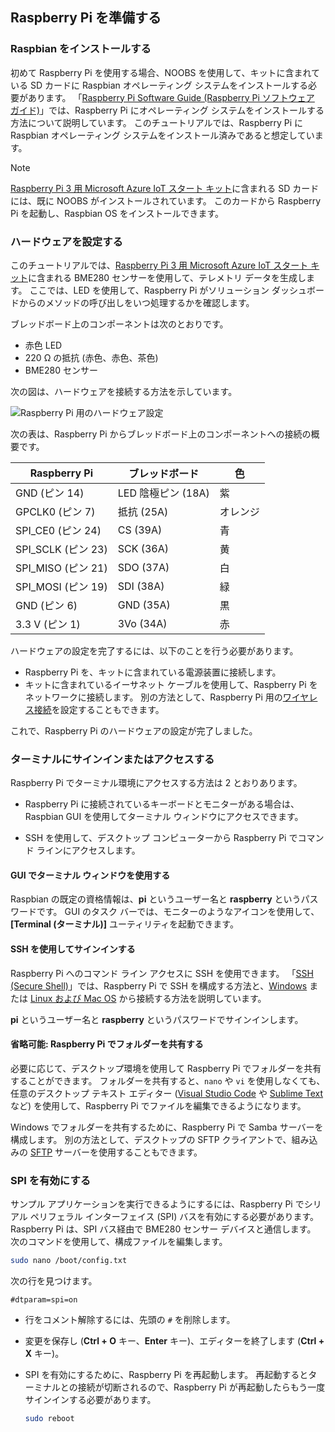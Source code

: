 ## <a name="prepare-your-raspberry-pi"></a>Raspberry Pi を準備する

### <a name="install-raspbian"></a>Raspbian をインストールする

初めて Raspberry Pi を使用する場合、NOOBS を使用して、キットに含まれている SD カードに Raspbian オペレーティング システムをインストールする必要があります。 「[Raspberry Pi Software Guide (Raspberry Pi ソフトウェア ガイド)][lnk-install-raspbian]」では、Raspberry Pi にオペレーティング システムをインストールする方法について説明しています。 このチュートリアルでは、Raspberry Pi に Raspbian オペレーティング システムをインストール済みであると想定しています。

> [!NOTE]
> [Raspberry Pi 3 用 Microsoft Azure IoT スタート キット][lnk-starter-kits]に含まれる SD カードには、既に NOOBS がインストールされています。 このカードから Raspberry Pi を起動し、Raspbian OS をインストールできます。

### <a name="set-up-the-hardware"></a>ハードウェアを設定する

このチュートリアルでは、[Raspberry Pi 3 用 Microsoft Azure IoT スタート キット][lnk-starter-kits]に含まれる BME280 センサーを使用して、テレメトリ データを生成します。 ここでは、LED を使用して、Raspberry Pi がソリューション ダッシュボードからのメソッドの呼び出しをいつ処理するかを確認します。

ブレッドボード上のコンポーネントは次のとおりです。

- 赤色 LED
- 220 Ω の抵抗 (赤色、赤色、茶色)
- BME280 センサー

次の図は、ハードウェアを接続する方法を示しています。

![Raspberry Pi 用のハードウェア設定][img-connection-diagram]

次の表は、Raspberry Pi からブレッドボード上のコンポーネントへの接続の概要です。

| Raspberry Pi            | ブレッドボード             |色         |
| ----------------------- | ---------------------- | ------------- |
| GND (ピン 14)            | LED 陰極ピン (18A)      | 紫          |
| GPCLK0 (ピン 7)          | 抵抗 (25A)         | オレンジ          |
| SPI_CE0 (ピン 24)        | CS (39A)               | 青          |
| SPI_SCLK (ピン 23)       | SCK (36A)              | 黄        |
| SPI_MISO (ピン 21)       | SDO (37A)              | 白         |
| SPI_MOSI (ピン 19)       | SDI (38A)              | 緑         |
| GND (ピン 6)             | GND (35A)              | 黒         |
| 3.3 V (ピン 1)           | 3Vo (34A)              | 赤           |

ハードウェアの設定を完了するには、以下のことを行う必要があります。

- Raspberry Pi を、キットに含まれている電源装置に接続します。
- キットに含まれているイーサネット ケーブルを使用して、Raspberry Pi をネットワークに接続します。 別の方法として、Raspberry Pi 用の[ワイヤレス接続][lnk-pi-wireless]を設定することもできます。

これで、Raspberry Pi のハードウェアの設定が完了しました。

### <a name="sign-in-and-access-the-terminal"></a>ターミナルにサインインまたはアクセスする

Raspberry Pi でターミナル環境にアクセスする方法は 2 とおりあります。

- Raspberry Pi に接続されているキーボードとモニターがある場合は、Raspbian GUI を使用してターミナル ウィンドウにアクセスできます。

- SSH を使用して、デスクトップ コンピューターから Raspberry Pi でコマンド ラインにアクセスします。

#### <a name="use-a-terminal-window-in-the-gui"></a>GUI でターミナル ウィンドウを使用する

Raspbian の既定の資格情報は、**pi** というユーザー名と **raspberry** というパスワードです。 GUI のタスク バーでは、モニターのようなアイコンを使用して、**[Terminal (ターミナル)]** ユーティリティを起動できます。

#### <a name="sign-in-with-ssh"></a>SSH を使用してサインインする

Raspberry Pi へのコマンド ライン アクセスに SSH を使用できます。 「[SSH (Secure Shell)][lnk-pi-ssh]」では、Raspberry Pi で SSH を構成する方法と、[Windows][lnk-ssh-windows] または [Linux および Mac OS][lnk-ssh-linux] から接続する方法を説明しています。

**pi** というユーザー名と **raspberry** というパスワードでサインインします。

#### <a name="optional-share-a-folder-on-your-raspberry-pi"></a>省略可能: Raspberry Pi でフォルダーを共有する

必要に応じて、デスクトップ環境を使用して Raspberry Pi でフォルダーを共有することができます。 フォルダーを共有すると、`nano` や `vi` を使用しなくても、任意のデスクトップ テキスト エディター ([Visual Studio Code](https://code.visualstudio.com/) や [Sublime Text](http://www.sublimetext.com/) など) を使用して、Raspberry Pi でファイルを編集できるようになります。

Windows でフォルダーを共有するために、Raspberry Pi で Samba サーバーを構成します。 別の方法として、デスクトップの SFTP クライアントで、組み込みの [SFTP](https://www.raspberrypi.org/documentation/remote-access/) サーバーを使用することもできます。

### <a name="enable-spi"></a>SPI を有効にする

サンプル アプリケーションを実行できるようにするには、Raspberry Pi でシリアル ペリフェラル インターフェイス (SPI) バスを有効にする必要があります。 Raspberry Pi は、SPI バス経由で BME280 センサー デバイスと通信します。 次のコマンドを使用して、構成ファイルを編集します。

```sh
sudo nano /boot/config.txt
```

次の行を見つけます。

`#dtparam=spi=on`

- 行をコメント解除するには、先頭の `#` を削除します。
- 変更を保存し (**Ctrl + O** キー、**Enter** キー)、エディターを終了します (**Ctrl + X** キー)。
- SPI を有効にするために、Raspberry Pi を再起動します。 再起動するとターミナルとの接続が切断されるので、Raspberry Pi が再起動したらもう一度サインインする必要があります。

  ```sh
  sudo reboot
  ```


[img-connection-diagram]: media/iot-suite-raspberry-pi-kit-prepare-pi/rpi2_remote_monitoring.png

[lnk-install-raspbian]: https://www.raspberrypi.org/learning/software-guide/quickstart/
[lnk-pi-wireless]: https://www.raspberrypi.org/documentation/configuration/wireless/README.md
[lnk-pi-ssh]: https://www.raspberrypi.org/documentation/remote-access/ssh/README.md
[lnk-ssh-windows]: https://www.raspberrypi.org/documentation/remote-access/ssh/windows.md
[lnk-ssh-linux]: https://www.raspberrypi.org/documentation/remote-access/ssh/unix.md
[lnk-starter-kits]: https://azure.microsoft.com/develop/iot/starter-kits/